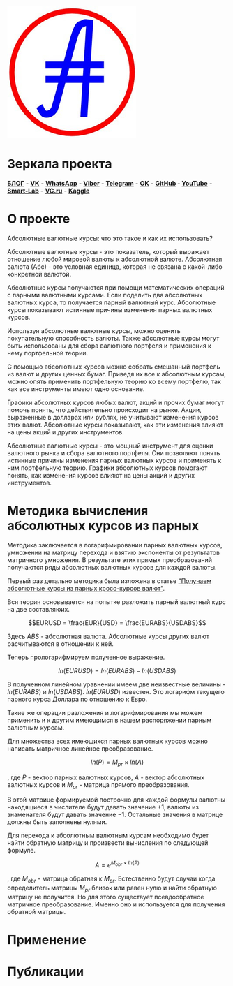 ![значок проекта](abscur-znak.jpg)

# Зеркала проекта

**[БЛОГ](http://www.abscur.ru/)** - **[VK](https://vk.com/abscur)** - **[WhatsApp](https://chat.whatsapp.com/KrNJXAKizPxDlDSjYfdpQs)** - **[Viber](https://invite.viber.com/?g2=AQB63y7Cm%2BNJK0tNZW%2F9kI00M6Wr8HuZ7XeamzN4jZCve8Aq9%2FiD3DY56Eqcf7dc)** - **[Telegram](https://t.me/AbsCur)** - **[ОК](https://ok.ru/group/53547043520717)** - **[GitHub](https://github.com/prog815/abscur) - [YouTube](https://www.youtube.com/playlist?list=PLG1V24vhSKo6MamGtgm2oTkDZHeHBHNFW)** - **[Smart-Lab](https://smart-lab.ru/my/eavpred/)** - **[VC.ru](https://vc.ru/u/262921-aleksey-enin)** - **[Kaggle](https://www.kaggle.com/code/eavprog/abscur-about)**

# О проекте
Абсолютные валютные курсы: что это такое и как их использовать?

Абсолютные валютные курсы - это показатель, который выражает отношение любой мировой валюты к абсолютной валюте. Абсолютная валюта (Абс) - это условная единица, которая не связана с какой-либо конкретной валютой. 

Абсолютные курсы получаются при помощи математических операций с парными валютными курсами. Если поделить два абсолютных валютных курса, то получается парный валютный курс. Абсолютные курсы показывают истинные причины изменения парных валютных курсов.

Используя абсолютные валютные курсы, можно оценить покупательную способность валюты. Также абсолютные курсы могут быть использованы для сбора валютного портфеля и применения к нему портфельной теории. 

С помощью абсолютных курсов можно собрать смешанный портфель из валют и других ценных бумаг. Приведя их все к абсолютным курсам, можно опять применить портфельную теорию ко всему портфелю, так как все инструменты имеют одно основание.

Графики абсолютных курсов любых валют, акций и прочих бумаг могут помочь понять, что действительно происходит на рынке. Акции, выраженные в долларах или рублях, не учитывают изменения курсов этих валют. Абсолютные курсы показывают, как эти изменения влияют на цены акций и других инструментов.

Абсолютные валютные курсы - это мощный инструмент для оценки валютного рынка и сбора валютного портфеля. Они позволяют понять истинные причины изменения парных валютных курсов и применять к ним портфельную теорию. Графики абсолютных курсов помогают понять, как изменения курсов влияют на цены акций и других инструментов.

# Методика вычисления абсолютных курсов из парных

Методика заключается в логарифмировании парных валютных курсов, умножении на матрицу перехода и взятию экспоненты от результатов матричного умножения. В результате этих прямых преобразований получаются ряды абсолютных валютных курсов для каждой валюты.

Первый раз детально методика была изложена в статье ["Получаем абсолютные курсы из парных кросс-курсов валют"](https://drive.google.com/file/d/0B57trm8LmQPjbWQyMS1xOWZPeVJhaGp3Tk5sX2RRMW1yMW1J/view).

Вся теория основывается на попытке разложить парный валютный курс на две составляюих. 

$$EURUSD = \frac{EUR}{USD} = \frac{EURABS}{USDABS}$$

Здесь $ABS$ - абсолютная валюта. Абсолютные курсы других валют расчитываются в отношении к ней.

Теперь прологарифмируем полученное выражение.

$$ln(EURUSD) = ln(EURABS) - ln(USDABS)$$

В полученном линейном уравнении имеем две неизвестные величины - $ln(EURABS)$ и $ln(USDABS)$. $ln(EURUSD)$ известен. Это логарифм текущего парного курса Доллара по отношению к Евро.

Такие же операции разложения и логарифмирования мы можем применить и к другим имеющимся в нашем распоряжении парным валютным курсам.

Для множества всех имеющихся парных валютных курсов можно написать матричное линейное преобразование.

$$ln(P) = M_{pr} \times ln(A)$$

, где $P$ - вектор парных валютных курсов, $A$ - вектор абсолютных валютных курсов и $M_{pr}$ - матрица прямого преобразования. 

В этой матрице формируемой построчно для каждой формулы валютны находящиеся в числителе будут давать значение $+1$, валюты из знаменателя будут давать значение $-1$. Остальные значения в матрице должны быть заполнены нулями.

Для перехода к абсолютным валютным курсам необходимо будет найти обратную матрицу и произвести вычисления по следующей формуле.

$$A = e^{M_{obr} \times ln(P)}$$

, где $M_{obr}$ - матрица обратная к $M_{pr}$. Естественно будут случаи когда определитель матрицы $M_{pr}$ близок или равен нулю и найти обратную матрицу не получится. Но для этого существует псевдообратное матричное преобразование. Именно оно и используется для получения обратной матрицы.

# Применение



# Публикации